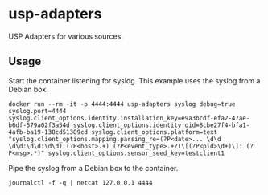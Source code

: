 # usp-adapters
USP Adapters for various sources.

## Usage
Start the container listening for syslog. This example uses the syslog from a Debian box.
```
docker run --rm -it -p 4444:4444 usp-adapters syslog debug=true syslog.port=4444 syslog.client_options.identity.installation_key=e9a3bcdf-efa2-47ae-b6df-579a02f3a54d syslog.client_options.identity.oid=8cbe27f4-bfa1-4afb-ba19-138cd51389cd syslog.client_options.platform=text "syslog.client_options.mapping.parsing_re=(?P<date>... \d\d \d\d:\d\d:\d\d) (?P<host>.+) (?P<event_type>.+?)\[(?P<pid>\d+)\]: (?P<msg>.*)" syslog.client_options.sensor_seed_key=testclient1
```

Pipe the syslog from a Debian box to the container.
```
journalctl -f -q | netcat 127.0.0.1 4444
```